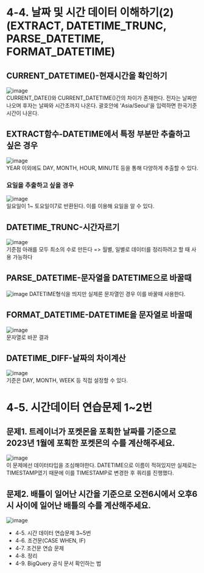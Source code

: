 # 4-4. 날짜 및 시간 데이터 이해하기(2)(EXTRACT, DATETIME_TRUNC, PARSE_DATETIME, FORMAT_DATETIME)  
## CURRENT_DATETIME()-현재시간을 확인하기
![image](https://github.com/user-attachments/assets/d51d27ee-c366-4550-a3c0-f2cd333abb6c)  
CURRENT_DATE()와 CURRENT_DATETIME()간의 차이가 존재한다. 전자는 날짜만 나오며 후자는 날짜와 시간초까지 나온다. 괄호안에 'Asia/Seoul'을 입력하면 한국기준 시간이 나온다.  
## EXTRACT함수-DATETIME에서 특정 부분만 추출하고 싶은 경우  
![image](https://github.com/user-attachments/assets/3fcc7786-028d-48aa-8182-92ec5a2644e3)  
YEAR 이외에도 DAY, MONTH, HOUR, MINUTE 등을 통해 다양하게 추출할 수 있다.
### 요일을 추출하고 싶을 경우  
![image](https://github.com/user-attachments/assets/e86635ea-06ca-4113-8508-0eed91a547a2)  
일요일이 1~ 토요일이7로 반환된다. 이를 이용해 요일을 알 수 있다.  
## DATETIME_TRUNC-시간자르기
![image](https://github.com/user-attachments/assets/fce2a6b6-4687-4ca4-8598-b9d10dd36f56)  
기준점 아래를 모두 최소의 수로 만든다 => 월별, 일별로 데이터를 정리하려고 할 때 사용 가능하다
## PARSE_DATETIME-문자열을 DATETIME으로 바꿀때
![image](https://github.com/user-attachments/assets/fd3dc7d4-179e-4470-b2b4-b2dc2abb4c9e)
DATETIME형식을 띄지만 실제론 문자열인 경우 이를 바꿀때 사용한다.  
## FORMAT_DATETIME-DATETIME을 문자열로 바꿀때  
![image](https://github.com/user-attachments/assets/ad75e8e3-c900-4527-bda3-35ac7501150d)  
문자열로 바꾼 결과
## DATETIME_DIFF-날짜의 차이계산
![image](https://github.com/user-attachments/assets/a6d8a7bd-f4b0-4df8-85f2-cdc6217b083d)  
기준은 DAY, MONTH, WEEK 등 직접 설정할 수 있다.  
# 4-5. 시간데이터 연습문제 1~2번  
## 문제1. 트레이너가 포켓몬을 포획한 날짜를 기준으로 2023년 1월에 포획한 포켓몬의 수를 계산해주세요.
![image](https://github.com/user-attachments/assets/f863d0e4-ff7c-4b0c-8821-cf2a372a6c93)  
이 문제에선 데이터타입을 조심해야한다. DATETIME으로 이름이 적혀있지만 실제로는 TIMESTAMP였기 때문에 이를 TIMESTAMP로 변경한 후 쿼리를 진행했다.
## 문제2. 배틀이 일어난 시간을 기준으로 오전6시에서 오후6시 사이에 일어난 배틀의 수를 계산해주세요.
![image](https://github.com/user-attachments/assets/c027e2df-690d-44ff-8ce0-6e26de3bb088)
- 4-5. 시간 데이터 연습문제 3~5번
- 4-6. 조건문(CASE WHEN, IF)
- 4-7.  조건문 연습 문제
- 4-8. 정리
- 4-9. BigQuery 공식 문서 확인하는 법
